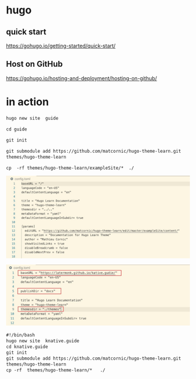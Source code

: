 # hugo   

## quick start
https://gohugo.io/getting-started/quick-start/       



##  Host on GitHub
https://gohugo.io/hosting-and-deployment/hosting-on-github/    


#  in action


```
hugo new site  guide
```


```
cd guide
```


```
git init
```


```
git submodule add https://github.com/matcornic/hugo-theme-learn.git themes/hugo-theme-learn
```




```
cp  -rf themes/hugo-theme-learn/exampleSite/*  ./

```




![original](_image/original.jpg)


![afterChange](_image/afterChange.jpg)








```
#!/bin/bash
hugo new site  knative.guide
cd knative.guide
git init
git submodule add https://github.com/matcornic/hugo-theme-learn.git themes/hugo-theme-learn
cp -rf  themes/hugo-theme-learn/*   ./
```



